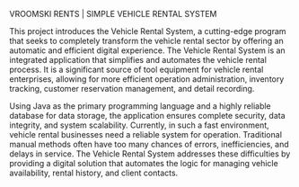 VROOMSKI RENTS | SIMPLE VEHICLE RENTAL SYSTEM 

This project introduces the Vehicle Rental System, a cutting-edge program that seeks to completely transform the vehicle rental sector by offering an automatic and efficient digital experience. 
The Vehicle Rental System is an integrated application that simplifies and automates the vehicle rental process. It is a significant source of tool equipment for vehicle rental enterprises, allowing for more efficient operation administration, inventory tracking, customer reservation management, and detail recording. 

Using Java as the primary programming language and a highly reliable database for data storage, the application ensures complete security, data integrity, and system scalability. Currently, in such a fast environment, vehicle rental businesses need a reliable system for operation. Traditional manual methods often have too many chances of errors, inefficiencies, and delays in service. The Vehicle Rental System addresses these difficulties by providing a digital solution that automates the logic for managing vehicle availability, rental history, and client contacts.

